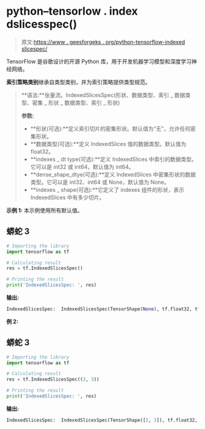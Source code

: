 # python–tensorlow . index dslicesspec()

> 原文:[https://www . geesforgeks . org/python-tensorflow-indexed slicespec/](https://www.geeksforgeeks.org/python-tensorflow-indexedslicesspec/)

TensorFlow 是谷歌设计的开源 Python 库，用于开发机器学习模型和深度学习神经网络。

**索引策略类别**继承自类型类别，并为索引策略提供类型规范。

> **语法:**张量流。IndexedSlicesSpec(形状、数据类型、索引 _ 数据类型、密集 _ 形状 _ 数据类型、索引 _ 形状)
> 
> **参数:**
> 
> *   **形状(可选):**定义索引切片的密集形状。默认值为“无”，允许任何密集形状。
> *   **数据类型(可选):**定义 IndexedSlices 值的数据类型。默认值为 float32。
> *   **indexes _ dt type(可选):**定义 IndexedSlices 中索引的数据类型。它可以是 int32 或 int64，默认值为 int64。
> *   **dense_shape_dtye(可选):**定义 IndexedSlices 中密集形状的数据类型。它可以是 int32、int64 或 None，默认值为 None。
> *   **indexes _ shape(可选):**它定义了 indexes 组件的形状，表示 IndexedSlices 中有多少切片。

**示例 1:** 本示例使用所有默认值。

## 蟒蛇 3

```py
# Importing the library
import tensorflow as tf

# Calculating result
res = tf.IndexedSlicesSpec()

# Printing the result
print('IndexedSlicesSpec: ', res)
```

**输出:**

```py
IndexedSlicesSpec:  IndexedSlicesSpec(TensorShape(None), tf.float32, tf.int64, None, TensorShape([None]))
```

**例 2:**

## 蟒蛇 3

```py
# Importing the library
import tensorflow as tf

# Calculating result
res = tf.IndexedSlicesSpec((2, 3))

# Printing the result
print('IndexedSlicesSpec: ', res)
```

**输出:**

```py
IndexedSlicesSpec:  IndexedSlicesSpec(TensorShape([2, 3]), tf.float32, tf.int64, None, TensorShape([None]))
```